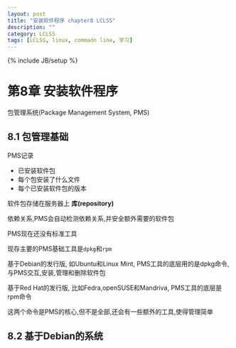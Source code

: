 ```yaml
---
layout: post
title: "安装软件程序 chapter8 LCLSS"
description: ""
category: LCLSS
tags: [LCLSS, linux, commadn line, 学习]
---
```

{% include JB/setup %}

# 第8章 安装软件程序

包管理系统(Package Management System, PMS)

## 8.1 包管理基础

PMS记录

* 已安装软件包
* 每个包安装了什么文件
* 每个已安装软件包的版本

软件包存储在服务器上 **库(repository)**

依赖关系,PMS会自动检测依赖关系,并安全额外需要的软件包

PMS现在还没有标准工具

现存主要的PMS基础工具是`dpkg`和`rpm`

基于Debian的发行版, 如Ubuntu和Linux Mint, PMS工具的底层用的是dpkg命令,与PMS交互,安装,管理和删除软件包

基于Red Hat的发行版, 比如Fedra,openSUSE和Mandriva, PMS工具的底层是rpm命令

这两个命令是PMS的核心,但不是全部,还会有一些额外的工具,使得管理简单

## 8.2 基于Debian的系统

